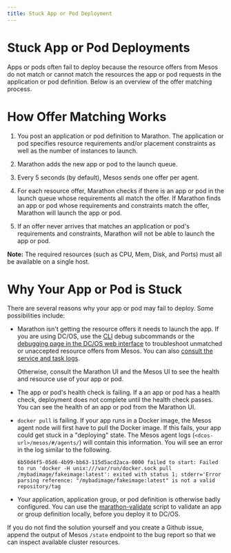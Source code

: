 ```yaml
---
title: Stuck App or Pod Deployment
---
```


# Stuck App or Pod Deployments

Apps or pods often fail to deploy because the resource offers from Mesos do not match or cannot match the resources the app or pod requests in the application or pod definition. Below is an overview of the offer matching process.

# How Offer Matching Works

1. You post an application or pod definition to Marathon. The application or pod specifies resource requirements and/or placement constraints as well as the number of instances to launch.

1. Marathon adds the new app or pod to the launch queue.

1. Every 5 seconds (by default), Mesos sends one offer per agent.

1. For each resource offer, Marathon checks if there is an app or pod in the launch queue whose requirements all match the offer. If Marathon finds an app or pod whose requirements and constraints match the offer, Marathon will launch the app or pod.

1. If an offer never arrives that matches an application or pod's requirements and constraints, Marathon will not be able to launch the app or pod.

 **Note:** The required resources (such as CPU, Mem, Disk, and Ports) must all be available on a single host.

# Why Your App or Pod is Stuck

There are several reasons why your app or pod may fail to deploy. Some possibilities include:

- Marathon isn't getting the resource offers it needs to launch the app.
  If you are using DC/OS, use the [CLI](https://dcos.io/docs/1.9/usage/debugging/cli-debugging) debug subcommands or the [debugging page in the DC/OS web interface](https://dcos.io/docs/1.9/usage/debugging/gui-debugging) to troubleshoot unmatched or unaccepted resource offers from Mesos. You can also [consult the service and task logs](https://dcos.io/docs/1.9/administration/logging/).

  Otherwise, consult the Marathon UI and the Mesos UI to see the health and resource use of your app or pod.

- The app or pod's health check is failing.
  If a an app or pod has a health check, deployment does not complete until the health check passes. You can see the health of an app or pod from the Marathon UI.

- `docker pull` is failing.
  If your app runs in a Docker image, the Mesos agent node will first have to pull the Docker image. If this fails, your app could get stuck in a "deploying" state. The Mesos agent logs (`<dcos-url>/mesos/#/agents/`) will contain this information. You will see an error in the log similar to the following.

  ```
  6b50d4f5-05d6-4b99-bb63-115d5acd2aca-0000 failed to start: Failed to run 'docker -H unix:///var/run/docker.sock pull /mybadimage/fakeimage:latest': exited with status 1; stderr='Error parsing reference: "/mybadimage/fakeimage:latest" is not a valid repository/tag
  ```

- Your application, application group, or pod definition is otherwise badly configured.
  You can use the [marathon-validate](https://github.com/dcos-labs/marathon-validate) script to validate an app or group definition locally, before you deploy it to DC/OS.

If you do not find the solution yourself and you create a Github issue, append the output of Mesos `/state` endpoint to the bug report so that we can inspect available cluster resources.
